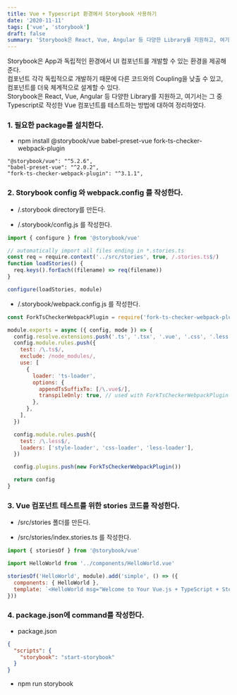 ```yaml
---
title: Vue + Typescript 환경에서 Storybook 사용하기
date: '2020-11-11'
tags: ['vue', 'storybook']
draft: false
summary: 'Storybook은 React, Vue, Angular 등 다양한 Library를 지원하고, 여기서는 그 중 Typescript로 작성한 Vue 컴포넌트를 테스트하는 방법에 대하여 정리하였다.'
---
```


Storybook은 App과 독립적인 환경에서 UI 컴포넌트를 개발할 수 있는 환경을 제공해준다.<br />
컴포넌트 각각 독립적으로 개발하기 때문에 다른 코드와의 Coupling을 낮출 수 있고, 컴포넌트를 더욱 체계적으로 설계할 수 있다.<br />
Storybook은 React, Vue, Angular 등 다양한 Library를 지원하고, 여기서는 그 중 Typescript로 작성한 Vue 컴포넌트를 테스트하는 방법에 대하여 정리하였다.

### 1. 필요한 package를 설치한다.

- npm install @storybook/vue babel-preset-vue fork-ts-checker-webpack-plugin

```
"@storybook/vue": "^5.2.6",
"babel-preset-vue": "^2.0.2",
"fork-ts-checker-webpack-plugin": "^3.1.1",
```

### 2. Storybook config 와 webpack.config 를 작성한다.

- /.storybook directory를 만든다.

- /.storybook/config.js 를 작성한다.

```js
import { configure } from '@storybook/vue'

// automatically import all files ending in *.stories.ts
const req = require.context('../src/stories', true, /.stories.ts$/)
function loadStories() {
  req.keys().forEach((filename) => req(filename))
}

configure(loadStories, module)
```

- /.storybook/webpack.config.js 를 작성한다.

```js
const ForkTsCheckerWebpackPlugin = require('fork-ts-checker-webpack-plugin')

module.exports = async ({ config, mode }) => {
  config.resolve.extensions.push('.ts', '.tsx', '.vue', '.css', '.less', '.scss', '.sass', '.html')
  config.module.rules.push({
    test: /\.ts$/,
    exclude: /node_modules/,
    use: [
      {
        loader: 'ts-loader',
        options: {
          appendTsSuffixTo: [/\.vue$/],
          transpileOnly: true, // used with ForkTsCheckerWebpackPlugin
        },
      },
    ],
  })

  config.module.rules.push({
    test: /\.less$/,
    loaders: ['style-loader', 'css-loader', 'less-loader'],
  })

  config.plugins.push(new ForkTsCheckerWebpackPlugin())

  return config
}
```

### 3. Vue 컴포넌트 테스트를 위한 stories 코드를 작성한다.

- /src/stories 폴더를 만든다.

- /src/stories/index.stories.ts 를 작성한다.

```js
import { storiesOf } from '@storybook/vue'

import HelloWorld from '../components/HelloWorld.vue'

storiesOf('HelloWorld', module).add('simple', () => ({
  components: { HelloWorld },
  template: `<HelloWorld msg="Welcome to Your Vue.js + TypeScript + Storybook App"/>`,
}))
```

### 4. package.json에 command를 작성한다.

- package.json

```json
{
  "scripts": {
    "storybook": "start-storybook"
  }
}
```

- npm run storybook
